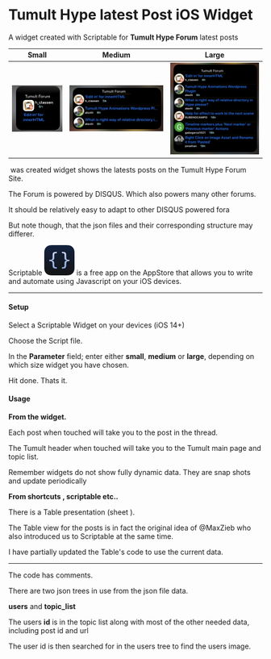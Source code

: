 # Tumult Hype latest Post iOS Widget
 A widget created  with Scriptable for **Tumult Hype Forum** latest posts



|                          Small                           |                         Medium                         |                          Large                           |
| :------------------------------------------------------: | :----------------------------------------------------: | :------------------------------------------------------: |
| <img src="README.assets/smallW.PNG" style="zoom:50%;" /> | <img src="README.assets/medW.PNG" style="zoom:50%;" /> | <img src="README.assets/largeW.PNG" style="zoom:50%;" /> |



 

[This Scriptable]: https://scriptable.app

 was created widget shows the latests posts on the Tumult Hype Forum Site.

The Forum is powered by DISQUS. Which also powers many other forums.

It should be relatively easy to adapt to other DISQUS powered fora 

But note though,  that the json files and their corresponding structure may differer.

Scriptable ![small](README.assets/small.png) is a free app on the AppStore that allows you to write and automate using Javascript on your iOS devices. 



<hr>

#### Setup



Select a Scriptable Widget on your devices (iOS 14+)

Choose the Script file.



In the **Parameter** field; enter either **small**, **medium** or **large**, depending on which size widget you have chosen.



Hit done. Thats it.



#### Usage

**From the widget.**

Each post when touched will take you to the post in the thread.

The Tumult header when touched will take you to the Tumult main page and topic list.

Remember widgets do not show fully dynamic data. They are snap shots and update periodically 



**From  shortcuts , scriptable etc..**



There is a Table presentation (sheet ).

The Table view for the posts is in fact the original idea of @MaxZieb who also introduced us to Scriptable at the same time.

I have partially updated the Table's code to use the current data.



------



The code has comments.

There are two json trees in use from the json file data.

 **users** and **topic_list**

 The users **id** is in the topic list along with most of the other needed data, including post id and url

 The user id is then searched for in the users tree to find the users image.



